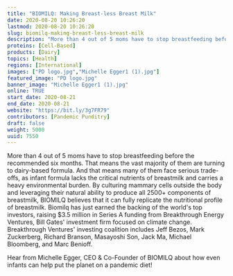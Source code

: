 ```yaml
---
title: "BIOMILQ: Making Breast-less Breast Milk"
date: 2020-08-20 10:26:20
lastmod: 2020-08-20 10:26:20
slug: biomilq-making-breast-less-breast-milk
description: "More than 4 out of 5 moms have to stop breastfeeding before the recommended six months. That means the vast majority of them are turning to dairy-based formula. And that means many of them face serious trade-offs, as infant formula lacks the critical nutrients of breastmilk and carries a heavy environmental burden. By culturing mammary cells outside the body and leveraging their natural ability to produce all 2500+ components of breastmilk, BIOMILQ believes that it can fully replicate the nutritional profile of breastmilk."
proteins: [Cell-Based]
products: [Dairy]
topics: [Health]
regions: [International]
images: ["PD logo.jpg","Michelle Egger1 (1).jpg"]
featured_image: "PD logo.jpg"
banner_image: "Michelle Egger1 (1).jpg"
online: TRUE
start_date: 2020-08-21
end_date: 2020-08-21
website: "https://bit.ly/3g7FR79"
contributors: [Pandemic Punditry]
draft: false
weight: 5000
uuid: 7550
---
```

More than 4 out of 5 moms have to stop breastfeeding before the
recommended six months. That means the vast majority of them are turning
to dairy-based formula. And that means many of them face serious
trade-offs, as infant formula lacks the critical nutrients of breastmilk
and carries a heavy environmental burden. By culturing mammary cells
outside the body and leveraging their natural ability to produce all
2500+ components of breastmilk, BIOMILQ believes that it can fully
replicate the nutritional profile of breastmilk. Biomilq has just earned
the backing of the world's top investors, raising \$3.5 million in
Series A funding from Breakthrough Energy Ventures, Bill Gates'
investment firm focused on climate change. Breakthrough Ventures'
investing coalition includes Jeff Bezos, Mark Zuckerberg, Richard
Branson, Masayoshi Son, Jack Ma, Michael Bloomberg, and Marc Benioff.

Hear from Michelle Egger, CEO & Co-Founder of BIOMILQ about how even
infants can help put the planet on a pandemic diet!
